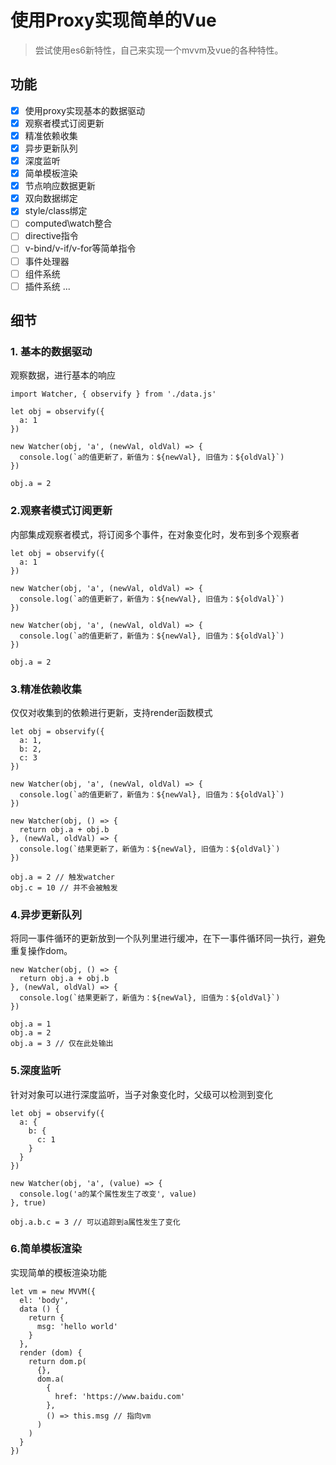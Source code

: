# 使用Proxy实现简单的Vue

> 尝试使用es6新特性，自己来实现一个mvvm及vue的各种特性。

## 功能

- [x] 使用proxy实现基本的数据驱动
- [x] 观察者模式订阅更新
- [x] 精准依赖收集
- [x] 异步更新队列
- [x] 深度监听
- [x] 简单模板渲染
- [x] 节点响应数据更新
- [x] 双向数据绑定
- [x] style/class绑定
- [ ] computed\watch整合
- [ ] directive指令
- [ ] v-bind/v-if/v-for等简单指令
- [ ] 事件处理器
- [ ] 组件系统
- [ ] 插件系统
...

## 细节
### 1. 基本的数据驱动
观察数据，进行基本的响应

```
import Watcher, { observify } from './data.js'

let obj = observify({
  a: 1
})

new Watcher(obj, 'a', (newVal, oldVal) => {
  console.log(`a的值更新了，新值为：${newVal}, 旧值为：${oldVal}`)
})

obj.a = 2
```

### 2.观察者模式订阅更新
内部集成观察者模式，将订阅多个事件，在对象变化时，发布到多个观察者

```
let obj = observify({
  a: 1
})

new Watcher(obj, 'a', (newVal, oldVal) => {
  console.log(`a的值更新了，新值为：${newVal}, 旧值为：${oldVal}`)
})

new Watcher(obj, 'a', (newVal, oldVal) => {
  console.log(`a的值更新了，新值为：${newVal}, 旧值为：${oldVal}`)
})

obj.a = 2
```

### 3.精准依赖收集
仅仅对收集到的依赖进行更新，支持render函数模式

```
let obj = observify({
  a: 1,
  b: 2,
  c: 3
})

new Watcher(obj, 'a', (newVal, oldVal) => {
  console.log(`a的值更新了，新值为：${newVal}, 旧值为：${oldVal}`)
})

new Watcher(obj, () => {
  return obj.a + obj.b
}, (newVal, oldVal) => {
  console.log(`结果更新了，新值为：${newVal}, 旧值为：${oldVal}`)
})

obj.a = 2 // 触发watcher
obj.c = 10 // 并不会被触发
```

### 4.异步更新队列
将同一事件循环的更新放到一个队列里进行缓冲，在下一事件循环同一执行，避免重复操作dom。

```
new Watcher(obj, () => {
  return obj.a + obj.b
}, (newVal, oldVal) => {
  console.log(`结果更新了，新值为：${newVal}, 旧值为：${oldVal}`)
})

obj.a = 1
obj.a = 2
obj.a = 3 // 仅在此处输出
```

### 5.深度监听
针对对象可以进行深度监听，当子对象变化时，父级可以检测到变化

```
let obj = observify({
  a: {
    b: {
      c: 1
    }
  }
})

new Watcher(obj, 'a', (value) => {
  console.log('a的某个属性发生了改变', value)
}, true)

obj.a.b.c = 3 // 可以追踪到a属性发生了变化
```

### 6.简单模板渲染
实现简单的模板渲染功能

```
let vm = new MVVM({
  el: 'body',
  data () {
    return {
      msg: 'hello world'
    }
  },
  render (dom) {
    return dom.p(
      {},
      dom.a(
        {
          href: 'https://www.baidu.com'
        },
        () => this.msg // 指向vm
      )
    )
  }
})
```

